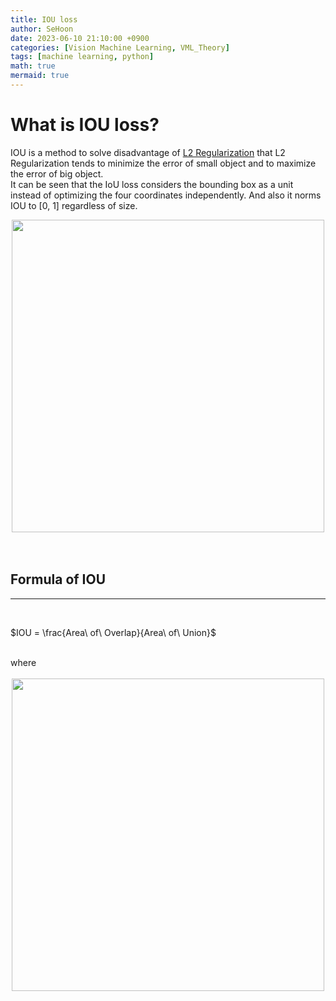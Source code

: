 ```yaml
---
title: IOU loss
author: SeHoon
date: 2023-06-10 21:10:00 +0900
categories: [Vision Machine Learning, VML_Theory]
tags: [machine learning, python]
math: true
mermaid: true
---
```


# What is IOU loss?
IOU is a method to solve disadvantage of [L2 Regularization](https://csh970605.github.io/posts/L2_Regularization/) that L2 Regularization tends to minimize the error of small object and to maximize the error of big object.<br>
It can be seen that the IoU loss considers the bounding box as a unit instead of optimizing the four coordinates independently. And also it norms IOU to [0, 1] regardless of size.
<center>
<img src="https://github.com/csh970605/csh970605.github.io/assets/28240052/92226cff-757d-492e-bf90-e9ed4f0256a5" width=500>
</center>
<br><br>

## Formula of IOU
---
<br>


$IOU = \frac{Area\ of\ Overlap}{Area\ of\ Union}$

<br>
where 
<br><br>

<center>
<img src="https://github.com/csh970605/csh970605.github.io/assets/28240052/c98031b0-0817-463b-8e9e-6b948f5d38a8" width=500>
</center>
<br><br>